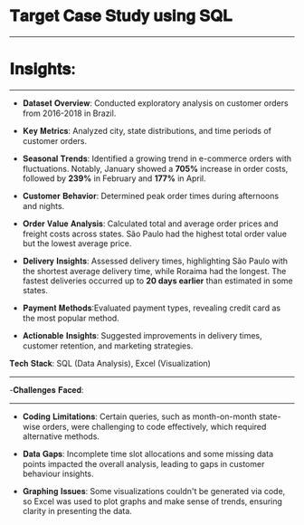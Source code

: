 # 𝐓𝐚𝐫𝐠𝐞𝐭 𝐂𝐚𝐬𝐞 𝐒𝐭𝐮𝐝𝐲 𝐮𝐬𝐢𝐧𝐠 𝐒𝐐𝐋
_________________________________________________________________________________________________________________________________________________________________________________________
# 𝐈𝐧𝐬𝐢𝐠𝐡𝐭𝐬:
_________________________________________________________________________________________________________________________________________________________________________________________
- 𝐃𝐚𝐭𝐚𝐬𝐞𝐭 𝐎𝐯𝐞𝐫𝐯𝐢𝐞𝐰: Conducted exploratory analysis on customer orders from 2016-2018 in Brazil.

- 𝐊𝐞𝐲 𝐌𝐞𝐭𝐫𝐢𝐜𝐬: Analyzed city, state distributions, and time periods of customer orders.

- 𝐒𝐞𝐚𝐬𝐨𝐧𝐚𝐥 𝐓𝐫𝐞𝐧𝐝𝐬: Identified a growing trend in e-commerce orders with fluctuations. Notably, January showed a **705%** increase in order costs, followed by **239%** in February and **177%** in April.

- 𝐂𝐮𝐬𝐭𝐨𝐦𝐞𝐫 𝐁𝐞𝐡𝐚𝐯𝐢𝐨𝐫: Determined peak order times during afternoons and nights.

- 𝐎𝐫𝐝𝐞𝐫 𝐕𝐚𝐥𝐮𝐞 𝐀𝐧𝐚𝐥𝐲𝐬𝐢𝐬: Calculated total and average order prices and freight costs across states. São Paulo had the highest total order value but the lowest average price.

- 𝐃𝐞𝐥𝐢𝐯𝐞𝐫𝐲 𝐈𝐧𝐬𝐢𝐠𝐡𝐭𝐬: Assessed delivery times, highlighting São Paulo with the shortest average delivery time, while Roraima had the longest. The fastest deliveries occurred up to **20 days earlier** than estimated in some states.

- 𝐏𝐚𝐲𝐦𝐞𝐧𝐭 𝐌𝐞𝐭𝐡𝐨𝐝𝐬:Evaluated payment types, revealing credit card as the most popular method.

- 𝐀𝐜𝐭𝐢𝐨𝐧𝐚𝐛𝐥𝐞 𝐈𝐧𝐬𝐢𝐠𝐡𝐭𝐬: Suggested improvements in delivery times, customer retention, and marketing strategies.

𝐓𝐞𝐜𝐡 𝐒𝐭𝐚𝐜𝐤: SQL (Data Analysis), Excel (Visualization) 
_________________________________________________________________________________________________________________________________________
-𝐂𝐡𝐚𝐥𝐥𝐞𝐧𝐠𝐞𝐬 𝐅𝐚𝐜𝐞𝐝:
_________________________________________________________________________________________________________________________________________
- 𝐂𝐨𝐝𝐢𝐧𝐠 𝐋𝐢𝐦𝐢𝐭𝐚𝐭𝐢𝐨𝐧𝐬: Certain queries, such as month-on-month state-wise orders, were challenging to code effectively, which required alternative methods.

- 𝐃𝐚𝐭𝐚 𝐆𝐚𝐩𝐬: Incomplete time slot allocations and some missing data points impacted the overall analysis, leading to gaps in customer behaviour insights.

- 𝐆𝐫𝐚𝐩𝐡𝐢𝐧𝐠 𝐈𝐬𝐬𝐮𝐞𝐬: Some visualizations couldn't be generated via code, so Excel was used to plot graphs and make sense of trends, ensuring clarity in presenting the data.

